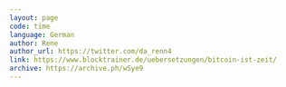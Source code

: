 ```yaml
---
layout: page
code: time
language: German
author: Rene
author_url: https://twitter.com/da_renn4
link: https://www.blocktrainer.de/uebersetzungen/bitcoin-ist-zeit/
archive: https://archive.ph/wSye9
---
```

